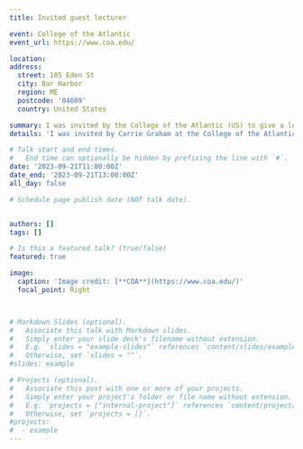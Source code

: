 ```yaml
---
title: Invited guest lecturer

event: College of the Atlantic
event_url: https://www.coa.edu/

location: 
address:
  street: 105 Eden St
  city: Bar Harbor
  region: ME
  postcode: '04609'
  country: United States

summary: I was invited by the College of the Atlantic (US) to give a lecture to undergraduate students about the field of medical entomology
details: 'I was invited by Carrie Graham at the College of the Atlantic (US) to give a lecture to undergraduate students about the field of medical entomology as well as my ecological research on tick-borne diseases'

# Talk start and end times.
#   End time can optionally be hidden by prefixing the line with `#`.
date: '2023-09-21T11:00:00Z'
date_end: '2023-09-21T13:00:00Z'
all_day: false

# Schedule page publish date (NOT talk date).


authors: []
tags: []

# Is this a featured talk? (true/false)
featured: true

image:
  caption: 'Image credit: [**COA**](https://www.coa.edu/)'
  focal_point: Right



# Markdown Slides (optional).
#   Associate this talk with Markdown slides.
#   Simply enter your slide deck's filename without extension.
#   E.g. `slides = "example-slides"` references `content/slides/example-slides.md`.
#   Otherwise, set `slides = ""`.
#slides: example

# Projects (optional).
#   Associate this post with one or more of your projects.
#   Simply enter your project's folder or file name without extension.
#   E.g. `projects = ["internal-project"]` references `content/project/deep-learning/index.md`.
#   Otherwise, set `projects = []`.
#projects:
#  - example
---
```


